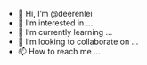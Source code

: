 - 👋 Hi, I’m @deerenlei
- 👀 I’m interested in ...
- 🌱 I’m currently learning ...
- 💞️ I’m looking to collaborate on ...
- 📫 How to reach me ...

<!---
deerenlei/deerenlei is a ✨ special ✨ repository because its `README.md` (this file) appears on your GitHub profile.
You can click the Preview link to take a look at your changes.
--->
